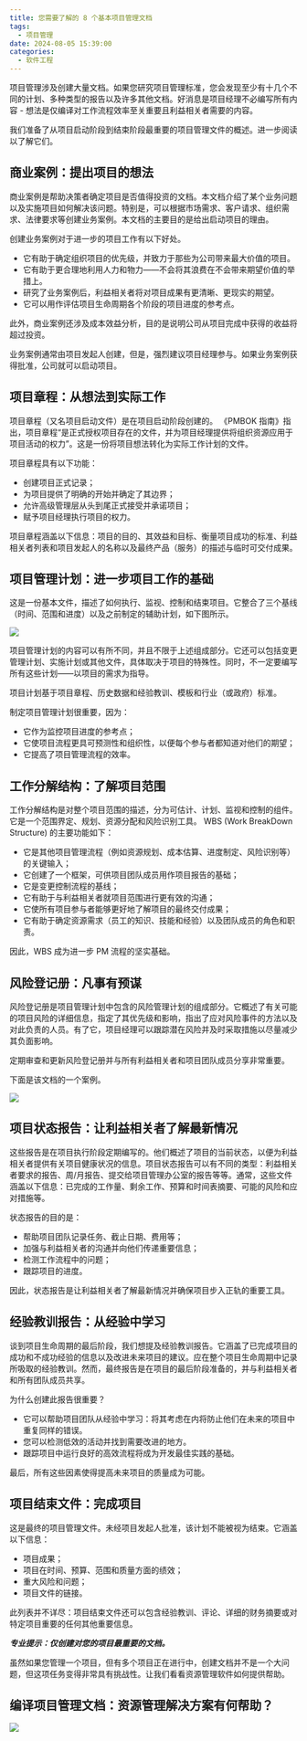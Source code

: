 ```yaml
---
title: 您需要了解的 8 个基本项目管理文档
tags:
  - 项目管理
date: 2024-08-05 15:39:00
categories:
  - 软件工程
---
```


项目管理涉及创建大量文档。如果您研究项目管理标准，您会发现至少有十几个不同的计划、多种类型的报告以及许多其他文档。好消息是项目经理不必编写所有内容 - 想法是仅编译对工作流程效率至关重要且利益相关者需要的内容。

<!-- more -->

我们准备了从项目启动阶段到结束阶段最重要的项目管理文件的概述。进一步阅读以了解它们。

## 商业案例：提出项目的想法

商业案例是帮助决策者确定项目是否值得投资的文档。本文档介绍了某个业务问题以及实施项目如何解决该问题。特别是，可以根据市场需求、客户请求、组织需求、法律要求等创建业务案例。本文档的主要目的是给出启动项目的理由。

创建业务案例对于进一步的项目工作有以下好处。

* 它有助于确定组织项目的优先级，并致力于那些为公司带来最大价值的项目。
* 它有助于更​​合理地利用人力和物力——不会将其浪费在不会带来期望价值的举措上。
* 研究了业务案例后，利益相关者将对项目成果有更清晰、更现实的期望。
* 它可以用作评估项目生命周期各个阶段的项目进度的参考点。

此外，商业案例还涉及成本效益分析，目的是说明公司从项目完成中获得的收益将超过投资。

业务案例通常由项目发起人创建，但是，强烈建议项目经理参与。如果业务案例获得批准，公司就可以启动项目。

## 项目章程：从想法到实际工作

项目章程（又名项目启动文件）是在项目启动阶段创建的。 《PMBOK 指南》指出，项目章程“是正式授权项目存在的文件，并为项目经理提供将组织资源应用于项目活动的权力”。这是一份将项目想法转化为实际工作计划的文件。

项目章程具有以下功能：

* 创建项目正式记录；
* 为项目提供了明确的开始并确定了其边界；
* 允许高级管理层从头到尾正式接受并承诺项目；
* 赋予项目经理执行项目的权力。

项目章程涵盖以下信息：项目的目的、其效益和目标、衡量项目成功的标准、利益相关者列表和项目发起人的名称以及最终产品（服务）的描述与临时可交付成果。

## 项目管理计划：进一步项目工作的基础

这是一份基本文件，描述了如何执行、监视、控制和结束项目。它整合了三个基线（时间、范围和进度）以及之前制定的辅助计划，如下图所示。

![](/assets/images/Project_Managaenet_Documents_4.jpg)

项目管理计划的内容可以有所不同，并且不限于上述组成部分。它还可以包括变更管理计划、实施计划或其他文件，具体取决于项目的特殊性。同时，不一定要编写所有这些计划——以项目的需求为指导。

项目计划基于项目章程、历史数据和经验教训、模板和行业（或政府）标准。

制定项目管理计划很重要，因为：

* 它作为监控项目进度的参考点；
* 它使项目流程更具可预测性和组织性，以便每个参与者都知道对他们的期望；
* 它提高了项目管理流程的效率。

## 工作分解结构：了解项目范围

工作分解结构是对整个项目范围的描述，分为可估计、计划、监视和控制的组件。它是一个范围界定、规划、资源分配和风险识别工具。 WBS (Work BreakDown Structure) 的主要功能如下：

* 它是其他项目管理流程（例如资源规划、成本估算、进度制定、风险识别等）的关键输入；
* 它创建了一个框架，可供项目团队成员用作项目报告的基础；
* 它是变更控制流程的基线；
* 它有助于与利益相关者就项目范围进行更有效的沟通；
* 它使所有项目参与者能够更好地了解项目的最终交付成果；
* 它有助于确定资源需求（员工的知识、技能和经验）以及团队成员的角色和职责。

因此，WBS 成为进一步 PM 流程的坚实基础。

## 风险登记册：凡事有预谋

风险登记册是项目管理计划中包含的风险管理计划的组成部分。它概述了有关可能的项目风险的详细信息，指定了其优先级和影响，指出了应对风险事件的方法以及对此负责的人员。有了它，项目经理可以跟踪潜在风险并及时采取措施以尽量减少其负面影响。

定期审查和更新风险登记册并与所有利益相关者和项目团队成员分享非常重要。

下面是该文档的一个案例。

![](/assets/images/Project_Managaenet_Documents_3.jpg)

## 项目状态报告：让利益相关者了解最新情况

这些报告是在项目执行阶段定期编写的。他们概述了项目的当前状态，以便为利益相关者提供有关项目健康状况的信息。项目状态报告可以有不同的类型：利益相关者要求的报告、周/月报告、提交给项目管理办公室的报告等等。通常，这些文件涵盖以下信息：已完成的工作量、剩余工作、预算和时间表摘要、可能的风险和应对措施等。

状态报告的目的是：

* 帮助项目团队记录任务、截止日期、费用等；
* 加强与利益相关者的沟通并向他们传递重要信息；
* 检测工作流程中的问题；
* 跟踪项目的进度。

因此，状态报告是让利益相关者了解最新情况并确保项目步入正轨的重要工具。

## 经验教训报告：从经验中学习

谈到项目生命周期的最后阶段，我们想提及经验教训报告。它涵盖了已完成项目的成功和不成功经验的信息以及改进未来项目的建议。应在整个项目生命周期中记录所吸取的经验教训。然而，最终报告是在项目的最后阶段准备的，并与利益相关者和所有团队成员共享。

为什么创建此报告很重要？

* 它可以帮助项目团队从经验中学习：将其考虑在内将防止他们在未来的项目中重复同样的错误。
* 您可以检测低效的活动并找到需要改进的地方。
* 跟踪项目中运行良好的高效流程将成为开发最佳实践的基础。

最后，所有这些因素使得提高未来项目的质量成为可能。

## 项目结束文件：完成项目

这是最终的项目管理文件。未经项目发起人批准，该计划不能被视为结束。它涵盖以下信息：

* 项目成果；
* 项目在时间、预算、范围和质量方面的绩效；
* 重大风险和问题；
* 项目文件的链接。

此列表并不详尽：项目结束文件还可以包含经验教训、评论、详细的财务摘要或对特定项目重要的任何其他重要信息。

***专业提示：仅创建对您的项目最重要的文档。***

虽然如果您管理一个项目，但有多个项目正在进行中，创建文档并不是一个大问题，但这项任务变得非常具有挑战性。让我们看看资源管理软件如何提供帮助。

## 编译项目管理文档：资源管理解决方案有何帮助？

![](/assets/images/what-if-2.webp)
